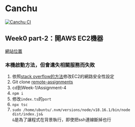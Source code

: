 # Canchu

[![Canchu CI](https://github.com/timsu92/Campus-Summer-Back-End/actions/workflows/main.yml/badge.svg)](https://github.com/timsu92/Campus-Summer-Back-End/actions/workflows/main.yml)

## Week0 part-2：開AWS EC2機器

[網站位置](http://44.217.7.202/)

### 本機啟動方法，但會遺失相關服務而失敗

1. 依照[stack overflow的方法](https://stackoverflow.com/questions/5004159/opening-port-80-ec2-amazon-web-services)修改EC2的網路安全性設定
1. Git clone [remote-assignments](https://github.com/timsu92/remote-assignments)
2. cd到Week-1/Assignment-4
3. `npm i`
4. 修改`index.ts`的`port`
5. `npx tsc`
6. `sudo /home/ubuntu/.nvm/versions/node/v18.16.1/bin/node dist/index.js&`  
   `&`是為了讓程式在背景執行，即使把ssh連線斷掉也行
